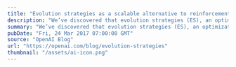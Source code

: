 ```yaml
---
title: "Evolution strategies as a scalable alternative to reinforcement learning"
description: "We’ve discovered that evolution strategies (ES), an optimization technique that’s been known for decades, rivals the performance of standard reinforcement learning (RL) techniques on modern RL benchmarks (e.g. Atari/MuJoCo), while overcoming many of RL’s inconveniences."
summary: "We’ve discovered that evolution strategies (ES), an optimization technique that’s been known for decades, rivals the performance of standard reinforcement learning (RL) techniques on modern RL benchmarks (e.g. Atari/MuJoCo), while overcoming many of RL’s inconveniences."
pubDate: "Fri, 24 Mar 2017 07:00:00 GMT"
source: "OpenAI Blog"
url: "https://openai.com/blog/evolution-strategies"
thumbnail: "/assets/ai-icon.png"
---
```


